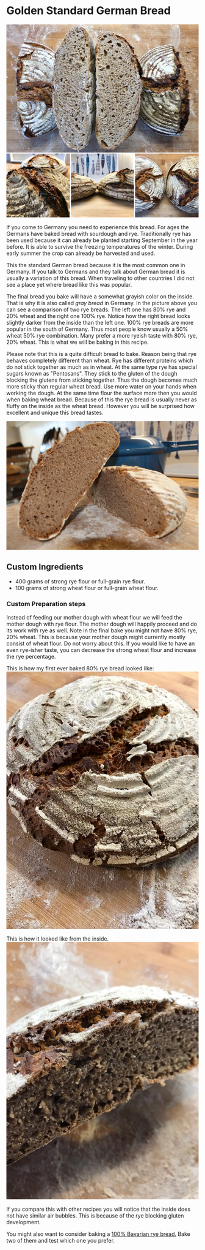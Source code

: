 # Golden Standard German Bread

![80% rye, 20% wheat vs 100% rye](../../images/yummy-ryes.jpg)

If you come to Germany you need to experience this bread.
For ages the Germans have baked bread with sourdough and rye.
Traditionally rye has been used because it can already be planted
starting September in the year before. It is able to survive the freezing
temperatures of the winter. During early summer the crop can already be
harvested and used.

This the standard German bread because it is the most common one in Germany.
If you talk to Germans and they talk about German bread it is usually a
variation of this bread. When traveling to other countries I did not see
a place yet where bread like this was popular.

The final bread you bake will have a somewhat grayish color on the inside.
That is why it is also called *gray bread* in Germany. In the picture above
you can see a comparison of two rye breads. The left one has 80% rye and 20%
wheat and the right one 100% rye. Notice how the right bread looks slightly
darker from the inside than the left one. 100% rye breads are more popular in the
south of Germany. Thus most people know usually a 50% wheat 50% rye
combination. Many prefer a more ryeish taste with 80% rye, 20% wheat. This is
what we will be baking in this recipe.

Please note that this is a quite difficult bread to bake. Reason being that
rye behaves completely different than wheat. Rye has different proteins which
do not stick together as much as in wheat. At the same type rye has special
sugars known as "Pentosans". They stick to the gluten of the dough blocking
the glutens from sticking together. Thus the dough becomes much more sticky
than regular wheat bread. Use more water on your hands when working the dough.
At the same time flour the surface more then you would when baking wheat
bread. Because of this the rye bread is usually never as fluffy on the inside
as the wheat bread. However you will be surprised how excellent and unique
this bread tastes.

![The final bread detailed from the inside](../../images/wheat-rye-bread-inside.jpg)

## Custom Ingredients

- 400 grams of strong rye flour or full-grain rye flour.
- 100 grams of strong wheat flour or full-grain wheat flour.

### Custom Preparation steps

Instead of feeding our mother dough with wheat flour we will feed the mother
dough with rye flour. The mother dough will happily proceed and do its work
with rye as well. Note in the final bake you might not have 80% rye, 20%
wheat. This is because your mother dough might currently mostly consist of
wheat flour. Do not worry about this. If you would like to have an even
rye-isher taste, you can decrease the strong wheat flour and increase the rye
percentage.

This is how my first ever baked 80% rye bread looked like:
![80% rye bread crumb](../../images/first-sourdough.jpg)

This is how it looked like from the inside.
![80% rye bread inside](../../images/first-sourdough-crumb.jpg)

If you compare this with other recipes you will notice that the inside does
not have similar air bubbles. This is because of the rye blocking gluten
development.

You might also want to consider baking a [100% Bavarian rye bread.](/recipes/sourdough/bavarian-rye-bread.md)
Bake two of them and test which one you prefer.
